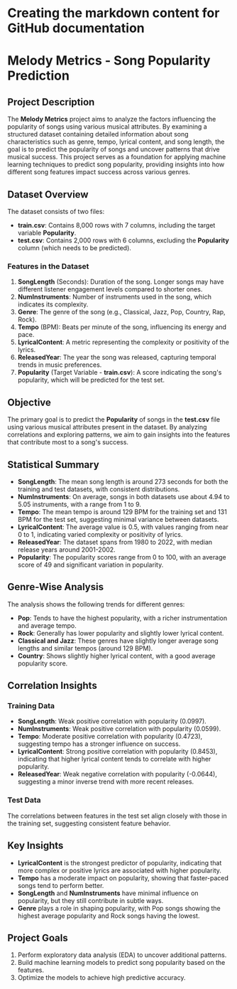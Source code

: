 # Creating the markdown content for GitHub documentation
# Melody Metrics - Song Popularity Prediction

## Project Description

The **Melody Metrics** project aims to analyze the factors influencing the popularity of songs using various musical attributes. By examining a structured dataset containing detailed information about song characteristics such as genre, tempo, lyrical content, and song length, the goal is to predict the popularity of songs and uncover patterns that drive musical success. This project serves as a foundation for applying machine learning techniques to predict song popularity, providing insights into how different song features impact success across various genres.

## Dataset Overview

The dataset consists of two files:

- **train.csv**: Contains 8,000 rows with 7 columns, including the target variable **Popularity**.
- **test.csv**: Contains 2,000 rows with 6 columns, excluding the **Popularity** column (which needs to be predicted).

### Features in the Dataset

1. **SongLength** (Seconds): Duration of the song. Longer songs may have different listener engagement levels compared to shorter ones.
2. **NumInstruments**: Number of instruments used in the song, which indicates its complexity.
3. **Genre**: The genre of the song (e.g., Classical, Jazz, Pop, Country, Rap, Rock).
4. **Tempo** (BPM): Beats per minute of the song, influencing its energy and pace.
5. **LyricalContent**: A metric representing the complexity or positivity of the lyrics.
6. **ReleasedYear**: The year the song was released, capturing temporal trends in music preferences.
7. **Popularity** (Target Variable - **train.csv**): A score indicating the song's popularity, which will be predicted for the test set.

## Objective

The primary goal is to predict the **Popularity** of songs in the **test.csv** file using various musical attributes present in the dataset. By analyzing correlations and exploring patterns, we aim to gain insights into the features that contribute most to a song's success.

## Statistical Summary

- **SongLength**: The mean song length is around 273 seconds for both the training and test datasets, with consistent distributions.
- **NumInstruments**: On average, songs in both datasets use about 4.94 to 5.05 instruments, with a range from 1 to 9.
- **Tempo**: The mean tempo is around 129 BPM for the training set and 131 BPM for the test set, suggesting minimal variance between datasets.
- **LyricalContent**: The average value is 0.5, with values ranging from near 0 to 1, indicating varied complexity or positivity of lyrics.
- **ReleasedYear**: The dataset spans from 1980 to 2022, with median release years around 2001-2002.
- **Popularity**: The popularity scores range from 0 to 100, with an average score of 49 and significant variation in popularity.

## Genre-Wise Analysis

The analysis shows the following trends for different genres:

- **Pop**: Tends to have the highest popularity, with a richer instrumentation and average tempo.
- **Rock**: Generally has lower popularity and slightly lower lyrical content.
- **Classical and Jazz**: These genres have slightly longer average song lengths and similar tempos (around 129 BPM).
- **Country**: Shows slightly higher lyrical content, with a good average popularity score.

## Correlation Insights

### Training Data

- **SongLength**: Weak positive correlation with popularity (0.0997).
- **NumInstruments**: Weak positive correlation with popularity (0.0599).
- **Tempo**: Moderate positive correlation with popularity (0.4723), suggesting tempo has a stronger influence on success.
- **LyricalContent**: Strong positive correlation with popularity (0.8453), indicating that higher lyrical content tends to correlate with higher popularity.
- **ReleasedYear**: Weak negative correlation with popularity (-0.0644), suggesting a minor inverse trend with more recent releases.

### Test Data

The correlations between features in the test set align closely with those in the training set, suggesting consistent feature behavior.

## Key Insights

- **LyricalContent** is the strongest predictor of popularity, indicating that more complex or positive lyrics are associated with higher popularity.
- **Tempo** has a moderate impact on popularity, showing that faster-paced songs tend to perform better.
- **SongLength** and **NumInstruments** have minimal influence on popularity, but they still contribute in subtle ways.
- **Genre** plays a role in shaping popularity, with Pop songs showing the highest average popularity and Rock songs having the lowest.

## Project Goals

1. Perform exploratory data analysis (EDA) to uncover additional patterns.
2. Build machine learning models to predict song popularity based on the features.
3. Optimize the models to achieve high predictive accuracy.

